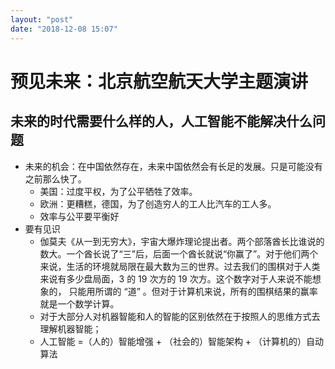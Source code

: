 ```yaml
---
layout: "post"
date: "2018-12-08 15:07"
---
```


# 预见未来：北京航空航天大学主题演讲

## 未来的时代需要什么样的人，人工智能不能解决什么问题

- 未来的机会：在中国依然存在，未来中国依然会有长足的发展。只是可能没有之前那么快了。
    - 美国：过度平权，为了公平牺牲了效率。
    - 欧洲：更糟糕，德国，为了创造穷人的工人比汽车的工人多。
    - 效率与公平要平衡好
- 要有见识
    - 伽莫夫《从一到无穷大》，宇宙大爆炸理论提出者。两个部落酋长比谁说的数大。一个酋长说了“三”后，后面一个酋长就说“你赢了”。对于他们两个来说，生活的环境就局限在最大数为三的世界。过去我们的围棋对于人类来说有多少盘局面，3 的 19 次方的 19 次方。这个数字对于人来说不能想象的， 只能用所谓的 “道” 。但对于计算机来说，所有的围棋结果的赢率就是一个数学计算。
    - 对于大部分人对机器智能和人的智能的区别依然在于按照人的思维方式去理解机器智能；
    - 人工智能 =（人的）智能增强 + （社会的）智能架构 + （计算机的）自动算法
